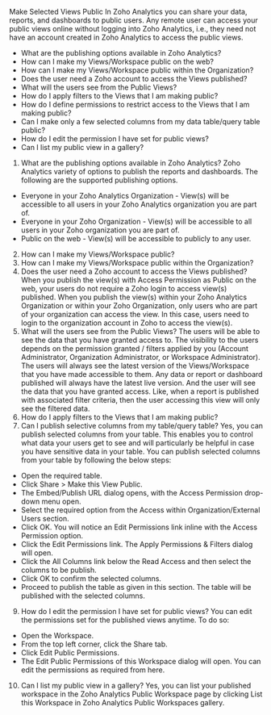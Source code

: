 Make Selected Views Public
In Zoho Analytics you can share your data, reports, and dashboards to public users. Any remote user can access your public views online without logging into Zoho Analytics, i.e., they need not have an account created in Zoho Analytics to access the public views.
- What are the publishing options available in Zoho Analytics?
- How can I make my Views/Workspace public on the web?
- How can I make my Views/Workspace public within the Organization?
- Does the user need a Zoho account to access the Views published?
- What will the users see from the Public Views?
- How do I apply filters to the Views that I am making public?
- How do I define permissions to restrict access to the Views that I am making public?
- Can I make only a few selected columns from my data table/query table public?
- How do I edit the permission I have set for public views?
- Can I list my public view in a gallery?
1. What are the publishing options available in Zoho Analytics?
Zoho Analytics variety of options to publish the reports and dashboards. The following are the supported publishing options.
- Everyone in your Zoho Analytics Organization - View(s) will be accessible to all users in your Zoho Analytics organization you are part of.
- Everyone in your Zoho Organization - View(s) will be accessible to all users in your Zoho organization you are part of.
- Public on the web - View(s) will be accessible to publicly to any user.
2. How can I make my Views/Workspace public?
3. How can I make my Views/Workspace public within the Organization?
4. Does the user need a Zoho account to access the Views published?
When you publish the view(s) with Access Permission as Public on the web, your users do not require a Zoho login to access view(s) published.
When you publish the view(s) within your Zoho Analytics Organization or within your Zoho Organization, only users who are part of your organization can access the view. In this case, users need to login to the organization account in Zoho to access the view(s).
5. What will the users see from the Public Views?
The users will be able to see the data that you have granted access to. The visibility to the users depends on the permission granted / filters applied by you (Account Administrator, Organization Administrator, or Workspace Administrator). The users will always see the latest version of the Views/Workspace that you have made accessible to them.
Any data or report or dashboard published will always have the latest live version. And the user will see the data that you have granted access. Like, when a report is published with associated filter criteria, then the user accessing this view will only see the filtered data.
6. How do I apply filters to the Views that I am making public?
8. Can I publish selective columns from my table/query table?
Yes, you can publish selected columns from your table. This enables you to control what data your users get to see and will particularly be helpful in case you have sensitive data in your table.
You can publish selected columns from your table by following the below steps:
- Open the required table.
- Click Share > Make this View Public.
- The Embed/Publish URL dialog opens, with the Access Permission drop-down menu open.
- Select the required option from the Access within Organization/External Users section.
- Click OK. You will notice an Edit Permissions link inline with the Access Permission option.
- Click the Edit Permissions link. The Apply Permissions & Filters dialog will open.
- Click the All Columns link below the Read Access and then select the columns to be publish.
- Click OK to confirm the selected columns.
- Proceed to publish the table as given in this section. The table will be published with the selected columns.
9. How do I edit the permission I have set for public views?
You can edit the permissions set for the published views anytime. To do so:
- Open the Workspace.
- From the top left corner, click the Share tab.
- Click Edit Public Permissions.
- The Edit Public Permissions of this Workspace dialog will open. You can edit the permissions as required from here.
10. Can I list my public view in a gallery?
Yes, you can list your published workspace in the Zoho Analytics Public Workspace page by clicking List this Workspace in Zoho Analytics Public Workspaces gallery.